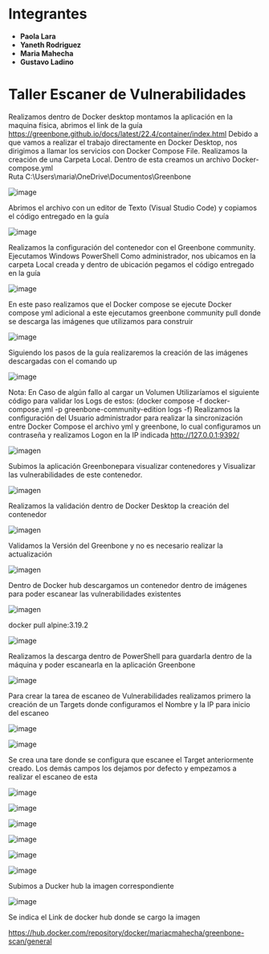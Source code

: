 # Integrantes

- **Paola Lara**
- **Yaneth Rodriguez**
- **Maria Mahecha**
- **Gustavo Ladino**
  
# Taller Escaner de Vulnerabilidades 
Realizamos dentro de Docker desktop montamos la aplicación en la maquina física, abrimos el link de la guía https://greenbone.github.io/docs/latest/22.4/container/index.html 
Debido a que vamos a realizar el trabajo directamente en Docker Desktop, nos dirigimos a llamar los servicios con Docker Compose File.
Realizamos la creación de una Carpeta Local. Dentro de esta creamos un archivo  Docker-compose.yml  
Ruta
C:\Users\maria\OneDrive\Documentos\Greenbone

![image](https://github.com/user-attachments/assets/a40f1bd8-6fae-4cf9-b332-14b52d8cca08)

Abrimos el archivo con un editor de Texto (Visual Studio Code)  y copiamos el código entregado en la guía 

![image](https://github.com/user-attachments/assets/2839bd8b-5551-41df-b44f-e042e6818714)

Realizamos la configuración del contenedor con el Greenbone community. Ejecutamos Windows PowerShell Como administrador, nos ubicamos en la carpeta Local creada y dentro de ubicación pegamos el código entregado en la guía 

![image](https://github.com/user-attachments/assets/a31ea500-bb52-4c6b-aae9-a8a3c41202fc)

En este paso realizamos que el Docker compose se ejecute  Docker compose yml adicional a este ejecutamos greenbone community pull donde se descarga las imágenes que utilizamos para construir

![image](https://github.com/user-attachments/assets/f21b4a01-dea4-4e68-844c-dafff786376d)

Siguiendo los pasos de la guía realizaremos la creación de las imágenes descargadas con el comando  up

![image](https://github.com/user-attachments/assets/5f98228b-eaf7-41b1-bd18-53184314bd5f)

Nota: En Caso de algún fallo al cargar un Volumen Utilizaríamos el siguiente código para validar los Logs de estos: (docker compose -f docker-compose.yml -p greenbone-community-edition logs -f)
Realizamos la configuración del Usuario administrador para realizar la sincronización  entre Docker Compose el archivo yml y greenbone, lo cual configuramos un contraseña y realizamos Logon en la IP indicada  http://127.0.0.1:9392/


![imagen](https://github.com/user-attachments/assets/b72bd4d8-731c-4416-9576-0ea5b9ea88a1)

Subimos la aplicación Greenbonepara visualizar contenedores y Visualizar las vulnerabilidades de este contenedor.

![imagen](https://github.com/user-attachments/assets/86a4919f-63ed-4950-893f-1d0a4822f24c)

Realizamos la validación dentro de Docker Desktop la creación del contenedor 

![imagen](https://github.com/user-attachments/assets/0bbaa27b-f566-4e1f-a5e4-cab6bb0537ab)

Validamos la Versión del Greenbone y no es necesario realizar la actualización

![imagen](https://github.com/user-attachments/assets/eaa1ca75-4a20-4577-95c3-eafa500a947b)

Dentro de Docker hub descargamos un contenedor dentro de imágenes para poder escanear las vulnerabilidades existentes 

![imagen](https://github.com/user-attachments/assets/fa7475ff-2277-46ef-9ea1-b978f881977e)

docker pull alpine:3.19.2

![image](https://github.com/user-attachments/assets/c66a10fe-0674-424b-8be8-79f1f09e1940)

Realizamos la descarga dentro de PowerShell para guardarla dentro de la máquina y poder escanearla en la aplicación Greenbone

![image](https://github.com/user-attachments/assets/da542334-00b1-4e6f-827f-a73da677683d)

Para crear la tarea de escaneo de Vulnerabilidades realizamos primero  la creación de un Targets donde configuramos el Nombre y la IP para inicio del escaneo 

![image](https://github.com/user-attachments/assets/41833a10-5b0f-4ddb-940d-f117f715fb9e)

![image](https://github.com/user-attachments/assets/cd17d0a3-d653-45bf-a5f9-421cd0332c09)

Se crea una tare donde se configura que escanee el Target anteriormente creado. Los demás campos los dejamos por defecto y empezamos a realizar el escaneo de esta 

![image](https://github.com/user-attachments/assets/eac6cdc0-c0c4-4732-803c-a47106464c3f)

![image](https://github.com/user-attachments/assets/dfc9438a-8834-4cd1-8f97-da24d0182378)

![image](https://github.com/user-attachments/assets/31289078-b156-46f6-b75c-d1b8dba7530b)

![image](https://github.com/user-attachments/assets/841f1923-e750-4149-be0a-f23ad9c2e174)

![image](https://github.com/user-attachments/assets/b498bae5-b29e-4dac-8ebe-51558e00949f)

![image](https://github.com/user-attachments/assets/45a7029a-e2d5-4daa-91b6-32c5f2b8abd5)

Subimos a Ducker hub la imagen correspondiente 

![image](https://github.com/user-attachments/assets/8fc340e2-6943-4289-b461-f6ef90fcccfb)

Se indica el Link de docker hub donde se cargo la imagen

https://hub.docker.com/repository/docker/mariacmahecha/greenbone-scan/general






















